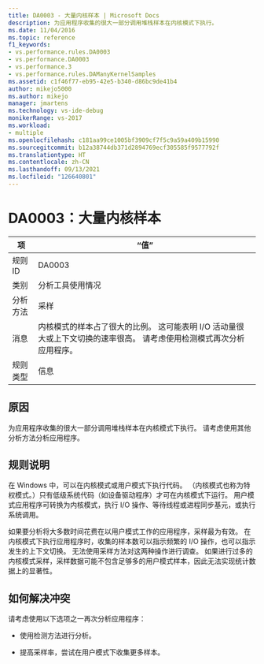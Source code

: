 ```yaml
---
title: DA0003 - 大量内核样本 | Microsoft Docs
description: 为应用程序收集的很大一部分调用堆栈样本在内核模式下执行。
ms.date: 11/04/2016
ms.topic: reference
f1_keywords:
- vs.performance.rules.DA0003
- vs.performance.DA0003
- vs.performance.3
- vs.performance.rules.DAManyKernelSamples
ms.assetid: c1f46f77-eb95-42e5-b340-d86bc9de41b4
author: mikejo5000
ms.author: mikejo
manager: jmartens
ms.technology: vs-ide-debug
monikerRange: vs-2017
ms.workload:
- multiple
ms.openlocfilehash: c181aa99ce1005bf3909cf7f5c9a59a409b15990
ms.sourcegitcommit: b12a38744db371d2894769ecf305585f9577792f
ms.translationtype: HT
ms.contentlocale: zh-CN
ms.lasthandoff: 09/13/2021
ms.locfileid: "126640801"
---
```

# <a name="da0003-many-kernel-samples"></a>DA0003：大量内核样本

|项|“值”|
|-|-|
|规则 ID|DA0003|
|类别|分析工具使用情况|
|分析方法|采样|
|消息|内核模式的样本占了很大的比例。 这可能表明 I/O 活动量很大或上下文切换的速率很高。 请考虑使用检测模式再次分析应用程序。|
|规则类型|信息|

## <a name="cause"></a>原因
 为应用程序收集的很大一部分调用堆栈样本在内核模式下执行。 请考虑使用其他分析方法分析应用程序。

## <a name="rule-description"></a>规则说明
 在 Windows 中，可以在内核模式或用户模式下执行代码。 （内核模式也称为特权模式。）只有低级系统代码（如设备驱动程序）才可在内核模式下运行。 用户模式应用程序可转换为内核模式，执行 I/O 操作、等待线程或进程同步基元，或执行系统调用。

 如果要分析将大多数时间花费在以用户模式工作的应用程序，采样最为有效。 在内核模式下执行应用程序时，收集的样本数可以指示频繁的 I/O 操作，也可以指示发生的上下文切换。 无法使用采样方法对这两种操作进行调查。 如果进行过多的内核模式采样，采样数据可能不包含足够多的用户模式样本，因此无法实现统计数据上的显著性。

## <a name="how-to-fix-violations"></a>如何解决冲突
 请考虑使用以下选项之一再次分析应用程序：

- 使用检测方法进行分析。

- 提高采样率，尝试在用户模式下收集更多样本。
